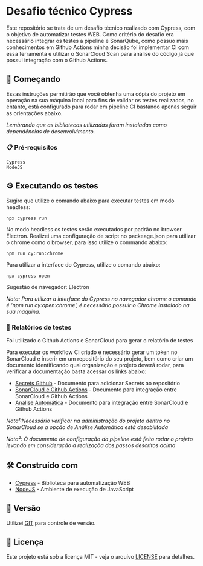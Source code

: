 # Desafio técnico Cypress

Este repositório se trata de um desafio técnico realizado com Cypress, com o objetivo de automatizar testes WEB. Como critério do desafio era necessário integrar os testes a pipeline e SonarQube, como possuo mais conhecimentos em Github Actions minha decisão foi implementar CI com essa ferramenta e utilizar o SonarCloud Scan para análise do código já que possui integração com o Github Actions.

## 🚀 Começando

Essas instruções permitirão que você obtenha uma cópia do projeto em operação na sua máquina local para fins de validar os testes realizados, no entanto, está configurado para rodar em pipeline CI bastando apenas seguir as orientações abaixo. 

*Lembrando que as bibliotecas utilizadas foram instaladas como dependências de desenvolvimento.*

### 📋 Pré-requisitos

```
Cypress
NodeJS
```

## ⚙️ Executando os testes

Sugiro que utilize o comando abaixo para executar testes em modo headless:

```
npx cypress run
```

No modo headless os testes serão executados por padrão no browser Electron. Realizei uma configuração de script no packeage.json para utilizar o chrome como o browser, para isso utilize o commando abaixo:

```
npm run cy:run:chrome
```

Para utilizar a interface do Cypress, utilize o comando abaixo:

```
npx cypress open
```

Sugestão de navegador: Electron

*Nota: Para utilizar a interface do Cypress no navegador chrome o comando é 'npm run cy:open:chrome', é necessário possuir o Chrome instalado na sua maquina.*


### 🔩 Relatórios de testes

Foi utilizado o Github Actions e SonarCloud para gerar o relatório de testes

Para executar os workflow CI criado é necessário gerar um token no SonarCloud e inserir em um repositório do seu projeto, bem como criar um documento identificando qual organização e projeto deverá rodar, para verificar a documentação basta acessar os links abaixo:
* [Secrets Github](https://docs.github.com/pt/actions/security-for-github-actions/security-guides/using-secrets-in-github-actions) - Documento para adicionar Secrets ao repositório
* [SonarCloud e Github Actions](https://github.com/SonarSource/sonarcloud-github-action?tab=readme-ov-file) - Documento para integração entre SonarCloud e Github Actions
* [Análise Automática](https://sonarcloud.io/project/analysis_method?id={PROJECTID}) - Documento para integração entre SonarCloud e Github Actions

*Nota¹:Necessário verificar na administração do projeto dentro no SonarCloud se a opção de Análise Automática está desabilitada*

*Nota²: O documento de configuração da pipeline está feito rodar o projeto levando em consideração a realizaçõa dos passos descritos acima*

## 🛠️ Construído com

* [Cypress](https://www.cypress.io/) - Biblioteca para automatização WEB
* [NodeJS](https://nodejs.org/pt) - Ambiente de execução de JavaScript

## 📌 Versão

Utilizei [GIT](https://git-scm.com/) para controle de versão. 

## 📄 Licença

Este projeto está sob a licença MIT - veja o arquivo [LICENSE](https://github.com/elvisfagundes/teste-cypress-vox/blob/main/LICENSE) para detalhes.